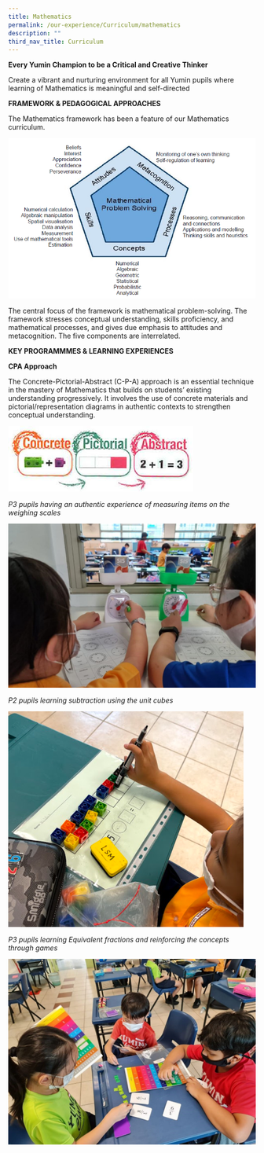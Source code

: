 ```yaml
---
title: Mathematics
permalink: /our-experience/Curriculum/mathematics
description: ""
third_nav_title: Curriculum
---
```

**Every Yumin Champion to be a Critical and Creative Thinker**


Create a vibrant and nurturing environment for all Yumin pupils where learning of Mathematics is meaningful and self-directed

**FRAMEWORK & PEDAGOGICAL APPROACHES**

The Mathematics framework has been a feature of our Mathematics curriculum.

![](/images/Math%20-%20Framework.png)

The central focus of the framework is mathematical problem-solving. The framework stresses conceptual understanding, skills proficiency, and mathematical processes, and gives due emphasis to attitudes and metacognition. The five components are interrelated.  

**KEY PROGRAMMMES & LEARNING EXPERIENCES**


**CPA Approach**

The Concrete-Pictorial-Abstract (C-P-A) approach is an essential technique in the mastery of Mathematics that builds on students’ existing understanding progressively. It involves the use of concrete materials and pictorial/representation diagrams in authentic contexts to strengthen conceptual understanding.

![](/images/CPA2.png)

_P3 pupils having an authentic experience of measuring items on the weighing scales_

![](/images/Math%20-%20CPA1.png)

_P2 pupils learning subtraction using the unit cubes_

![](/images/Math%20-%20CPA2.png)

_P3 pupils learning Equivalent fractions and reinforcing the concepts through games_

![](/images/Math%20-%20CPA3.jpg)